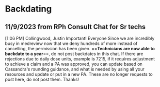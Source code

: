 # Backdating

## 11/9/2023 from RPh Consult Chat for Sr techs

[1:06 PM] Collingwood, Justin
Important!
Everyone Since we are incredibly busy in medreview now that we deny hundreds of more instead of cancelling, the permission has been given. ==**Technicians are now able to backdate to a year**==, do not post backdates in this chat. If there are rejections due to daily dose units, example is 7215, if it requires adjustment to achieve a claim and a PA was approved, you can update based on Cassandra's rounding guidance, and what is needed by using all your resources and update or put in a new PA. These are no longer requests to post here, do not post them. Thanks!
